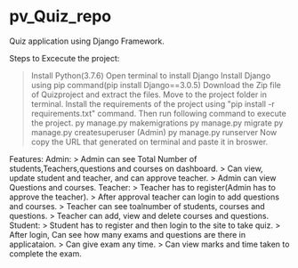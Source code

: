 # pv_Quiz_repo
Quiz application using Django Framework.

Steps to Excecute the project:
  > Install Python(3.7.6)
  > Open terminal to install Django
  > Install Django using pip command(pip install Django==3.0.5)
  > Download the Zip file of Quizproject and extract the files.
  > Move to the project folder in terminal.
  > Install the requirements of the project using "pip install -r requirements.txt" command.
  > Then run following command to execute the project.
  > py manage.py makemigrations
  > py manage.py migrate
  > py manage.py createsuperuser (Admin)
  > py manage.py runserver
  > Now copy the URL that generated on terminal and paste it in broswer.
 
 
 Features:
    Admin:
         > Admin can see Total Number of students,Teachers,questions and courses on dashboard.
         > Can view, update student and teacher, and can approve teacher.
         > Admin can view Questions and courses.
    Teacher:
         > Teacher has to register(Admin has to approve the teacher).
         > After approval teacher can login to add questions and courses.
         > Teacher can see toalnumber of students, courses and questions.
         > Teacher can add, view and delete courses and questions.
     Student:
         > Student has to register and then login to the site to take quiz.
         > After login, Can see how many exams and questions are there in applicataion.
         > Can give exam any time.
         > Can view marks and time taken to complete the exam.
         
